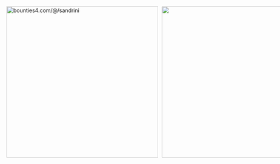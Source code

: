 <div style="display: flex;">
  <div style="padding-left: 10px; padding-top: 10px;">
 <a href="https://app.bounties4.com/@/sandrini" target="_blank"><img title="bounties4.com/@/sandrini" alt="bounties4.com/@/sandrini" src="https://storage.googleapis.com/profile_avatar/production/65248a67b44ac841dd97d23a/1696900431327_badge.png" width="400" height="400" /></a>
  </div>
  <div style="padding-left: 10px; padding-top: 10px">
   <img src="https://github-readme-stats.vercel.app/api/top-langs/?username=pedrosandrini&layout=compact&langs_count=7&theme=tokyonight" width="400" />
  </div>
</div>
